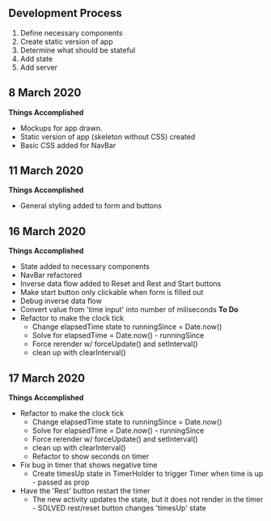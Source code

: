 ## Development Process
1. Define necessary components
2. Create static version of app
3. Determine what should be stateful
4. Add state
5. Add server

## 8 March 2020
**Things Accomplished** 
* Mockups for app drawn.
* Static version of app (skeleton without CSS) created
* Basic CSS added for NavBar

## 11 March 2020
**Things Accomplished**
* General styling added to form and buttons

## 16 March 2020
**Things Accomplished**
* State added to necessary components
* NavBar refactored
* Inverse data flow added to Reset and Rest and Start buttons
* Make start button only clickable when form is filled out
* Debug inverse data flow
* Convert value from 'time input' into number of miliseconds
**To Do**
* Refactor to make the clock tick
  * Change elapsedTime state to runningSince = Date.now()
  * Solve for elapsedTime = Date.now() - runningSince
  * Force rerender w/ forceUpdate() and setInterval()
  * clean up with clearInterval()

## 17 March 2020 
**Things Accomplished**
* Refactor to make the clock tick
  * Change elapsedTime state to runningSince = Date.now()
  * Solve for elapsedTime = Date.now() - runningSince
  * Force rerender w/ forceUpdate() and setInterval()
  * clean up with clearInterval()
  * Refactor to show seconds on timer
* Fix bug in timer that shows negative time
  * Create timesUp state in TimerHolder to trigger Timer when time is up - passed as prop
* Have the 'Rest' button restart the timer
  * The new activity updates the state, but it does not render in the timer - SOLVED rest/reset button changes 'timesUp' state